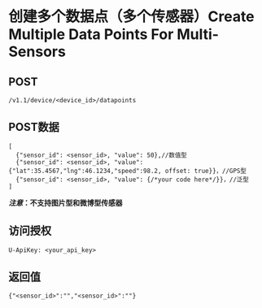 # 创建多个数据点（多个传感器）Create Multiple Data Points For Multi-Sensors

## POST

    /v1.1/device/<device_id>/datapoints

## POST数据

    [
      {"sensor_id": <sensor_id>, "value": 50},//数值型
      {"sensor_id": <sensor_id>, "value": {"lat":35.4567,"lng":46.1234,"speed":98.2, offset: true}}，//GPS型
      {"sensor_id": <sensor_id>, "value": {/*your code here*/}}，//泛型
    ]

***注意*：不支持图片型和微博型传感器**

## 访问授权

    U-ApiKey: <your_api_key>

## 返回值

    {"<sensor_id>":"","<sensor_id>":""}
